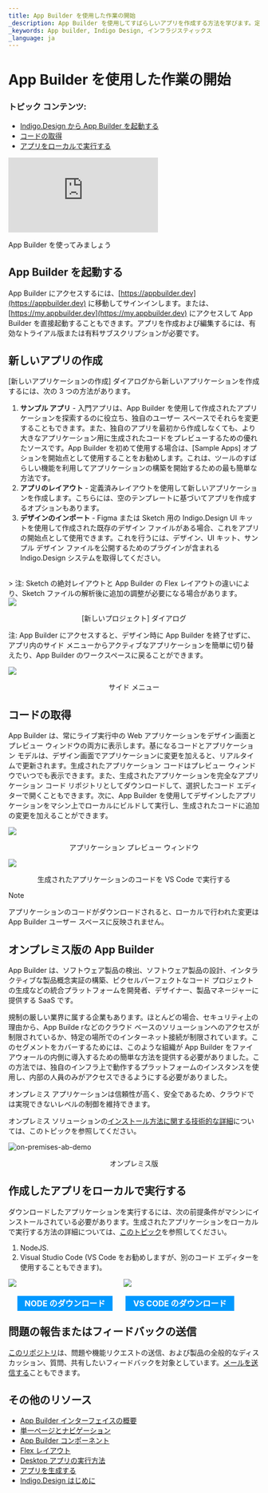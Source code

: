 ```yaml
---
title: App Builder を使用した作業の開始
_description: App Builder を使用してすばらしいアプリを作成する方法を学びます。定義済みのものを使用するか、用意されたレイアウトから選んで編集できます。今すぐ App Builder をお試しください。
_keywords: App builder, Indigo Design, インフラジスティックス
_language: ja
---
```


# App Builder を使用した作業の開始

### トピック コンテンツ:
* <a href="#app-builder-を起動する">Indigo.Design から App Builder を起動する</a>
* <a href="#コードの取得">コードの取得</a>
* <a href="#作成したアプリをローカルで実行する">アプリをローカルで実行する</a>

<section class="video-container">
    <div>
        <div class="video-container__item">
            <iframe src="https://www.youtube.com/embed/QnQV80hWfco?si=Kcg2ZTIBeENvgaga&list=UULF8cj8_eJROxAXsOjhbvduLw" frameborder="0" allowfullscreen></iframe>
        </div>
        <p>App Builder を使ってみましょう</p>
    </div>
</section>


## App Builder を起動する
App Builder にアクセスするには、[https://appbuilder.dev](https://appbuilder.dev) に移動してサインインします。または、[https://my.appbuilder.dev](https://my.appbuilder.dev) にアクセスして App Builder を直接起動することもできます。アプリを作成および編集するには、有効なトライアル版または有料サブスクリプションが必要です。

## 新しいアプリの作成
[新しいアプリケーションの作成] ダイアログから新しいアプリケーションを作成するには、次の 3 つの方法があります。

1. **サンプル アプリ** - 入門アプリは、App Builder を使用して作成されたアプリケーションを探索するのに役立ち、独自のユーザー スペースでそれらを変更することもできます。また、独自のアプリを最初から作成しなくても、より大きなアプリケーション用に生成されたコードをプレビューするための優れたソースです。App Builder を初めて使用する場合は、[Sample Apps] オプションを開始点として使用することをお勧めします。これは、ツールのすばらしい機能を利用してアプリケーションの構築を開始するための最も簡単な方法です。
2. **アプリのレイアウト** - 定義済みレイアウトを使用して新しいアプリケーションを作成します。こちらには、空のテンプレートに基づいてアプリを作成するオプションもあります。
4. **デザインのインポート** - Figma または Sketch 用の Indigo.Design UI キットを使用して作成された既存のデザイン ファイルがある場合、これをアプリの開始点として使用できます。これを行うには、デザイン、UI キット、サンプル デザイン ファイルを公開するためのプラグインが含まれる Indigo.Design システムを取得してください。

<br>
> 注: Sketch の絶対レイアウトと App Builder の Flex レイアウトの違いにより、Sketch ファイルの解析後に追加の調整が必要になる場合があります。
<br>

<img src="./images/getting-Started-new-project-dialog-Indigo-Design-App-Builder.png" srcset="./images/getting-Started-new-project-dialog-Indigo-Design-App-Builder-@2x.png 2x" />
<p style="text-align:center;">[新しいプロジェクト] ダイアログ</p>

注: App Builder にアクセスすると、デザイン時に App Builder を終了せずに、アプリ内のサイド メニューからアクティブなアプリケーションを簡単に切り替えたり、App Builder のワークスペースに戻ることができます。

<img src="./images/Indigo-Design-side-menu.png" srcset="./images/Indigo-Design-side-menu-@2x.png 2x" />
<p style="text-align:center;">サイド メニュー</p>


## コードの取得
App Builder は、常にライブ実行中の Web アプリケーションをデザイン画面とプレビュー ウィンドウの両方に表示します。基になるコードとアプリケーション モデルは、デザイン画面でアプリケーションに変更を加えると、リアルタイムで更新されます。生成されたアプリケーション コードはプレビュー ウィンドウでいつでも表示できます。また、生成されたアプリケーションを完全なアプリケーション コード リポジトリとしてダウンロードして、選択したコード エディターで開くこともできます。次に、App Builder を使用してデザインしたアプリケーションをマシン上でローカルにビルドして実行し、生成されたコードに追加の変更を加えることができます。
 
<img src="./images/Preview-App-Indigo-Design-App-Builder.png" srcset="./images/Preview-App-Indigo-Design-App-Builder@2x.png 2x" />
<p style="text-align:center;">アプリケーション プレビュー ウィンドウ</p>


<img src="./images/App-VSCode-Indigo-Design-App-Builder.png" srcset="./images/App-VSCode-Indigo-Design-App-Builder@2x.png 2x" />
<p style="text-align:center;">生成されたアプリケーションのコードを VS Code で実行する</p>


> [!NOTE]
> アプリケーションのコードがダウンロードされると、ローカルで行われた変更は App Builder ユーザー スペースに反映されません。

## オンプレミス版の App Builder
App Builder は、ソフトウェア製品の検出、ソフトウェア製品の設計、インタラクティブな製品概念実証の構築、ピクセルパーフェクトなコード プロジェクトの生成などの統合プラットフォームを開発者、デザイナー、製品マネージャーに提供する SaaS です。

規制の厳しい業界に属する企業もあります。ほとんどの場合、セキュリティ上の理由から、App Builde rなどのクラウド ベースのソリューションへのアクセスが制限されているか、特定の場所でのインターネット接続が制限されています。このセグメントをカバーするためには、このような組織が App Builder をファイアウォールの内側に導入するための簡単な方法を提供する必要がありました。この方法では、独自のインフラ上で動作するプラットフォームのインスタンスを使用し、内部の人員のみがアクセスできるようにする必要がありました。

オンプレミス アプリケーションは信頼性が高く、安全であるため、クラウドでは実現できないレベルの制御を維持できます。

オンプレミス ソリューションの[インストール方法に関する技術的な詳細](on-prem-prerequisites-and-installation.md)については、このトピックを参照してください。

![on-premises-ab-demo](./images/on-premises-ab-demo.gif)
<p style="text-align:center;">オンプレミス版</p>

## 作成したアプリをローカルで実行する

ダウンロードしたアプリケーションを実行するには、次の前提条件がマシンにインストールされている必要があります。生成されたアプリケーションをローカルで実行する方法の詳細については、[このトピック](generate-app/run-application-locally.md)を参照してください。

1. NodeJS.
2. Visual Studio Code (VS Code をお勧めしますが、別のコード エディターを使用することもできます)。

<div>
    <div style="display:inline-block;width:45%;text-align:center;">
      <img src="./images/general/nodejs.svg"
           style="display:flex;max-height:100px;margin:auto auto 20px auto;" />
      <a target="_blank" href="https://nodejs.org/en/download/" class="no-external-icon"
         style="color:white;background-color:#09f;text-decoration:none;font-weight:700;font-size:16px;padding: 5px 15px 5px 15px;">
        NODE のダウンロード
      </a>
    </div>
    <div style="display:inline-block;width:45%;text-align:center;">
      <img src="./images/general/vs-code.svg"
           style="display:flex;max-height:100px;margin:auto auto 20px auto;" />
      <a target="_blank" href="https://code.visualstudio.com/download" class="no-external-icon"
         style="color:white;background-color:#09f;text-decoration:none;font-weight:700;font-size:16px;padding: 5px 15px 5px 15px;">
        VS CODE のダウンロード
      </a>
    </div>
</div>
<div class="divider--half"></div>

## 問題の報告またはフィードバックの送信

[このリポジトリ](https://github.com/IgniteUI/app-builder)は、問題や機能リクエストの送信、および製品の全般的なディスカッション、質問、共有したいフィードバックを対象としています。<a href="mailto:appbuilder@infragistics.com">メールを送信する</a>こともできます。
## その他のリソース
<div class="divider--half"></div>

* [App Builder インターフェイスの概要](interface-overview.md)
* [単一ページとナビゲーション](single-page-apps-and-navigation.md)
* [App Builder コンポーネント](indigo-design-app-builder-components.md)
* [Flex レイアウト](flex-layouts/flex-layouts.md)
* [Desktop アプリの実行方法](running-desktop-app.md)
* [アプリを生成する](generate-app/generate-app-overview.md)
* [Indigo.Design はじめに]({environment:infragisticsBaseUrl}/products/indigo-design/help/getting-started)